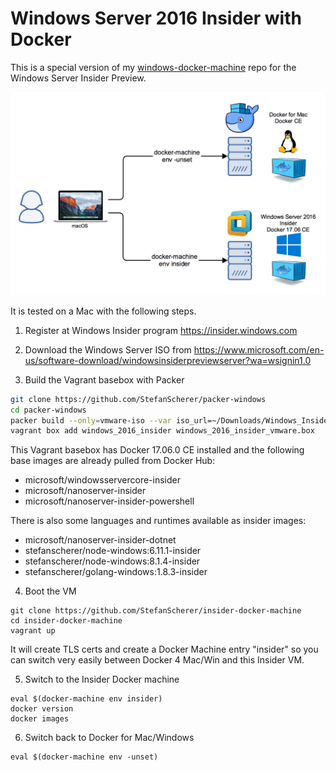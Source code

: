 # Windows Server 2016 Insider with Docker

This is a special version of my [windows-docker-machine](https://github.com/StefanScherer/windows-docker-machine) repo for the Windows Server Insider Preview.

![Docker Machine with Insider](images/insider_docker_machine.png)

It is tested on a Mac with the following steps.

1. Register at Windows Insider program https://insider.windows.com

2. Download the Windows Server ISO from https://www.microsoft.com/en-us/software-download/windowsinsiderpreviewserver?wa=wsignin1.0

3. Build the Vagrant basebox with Packer

```bash
git clone https://github.com/StefanScherer/packer-windows
cd packer-windows
packer build --only=vmware-iso --var iso_url=~/Downloads/Windows_InsiderPreview_Server_2_16237.iso windows_2016_insider.json
vagrant box add windows_2016_insider windows_2016_insider_vmware.box
```

This Vagrant basebox has Docker 17.06.0 CE installed and the following base images are already pulled from Docker Hub:

  * microsoft/windowsservercore-insider
  * microsoft/nanoserver-insider
  * microsoft/nanoserver-insider-powershell

There is also some languages and runtimes available as insider images:

   * microsoft/nanoserver-insider-dotnet
   * stefanscherer/node-windows:6.11.1-insider
   * stefanscherer/node-windows:8.1.4-insider
   * stefanscherer/golang-windows:1.8.3-insider

4. Boot the VM

```
git clone https://github.com/StefanScherer/insider-docker-machine
cd insider-docker-machine
vagrant up
```

It will create TLS certs and create a Docker Machine entry "insider" so you can
switch very easily between Docker 4 Mac/Win and this Insider VM.

5. Switch to the Insider Docker machine

```
eval $(docker-machine env insider)
docker version
docker images
```

6. Switch back to Docker for Mac/Windows

```
eval $(docker-machine env -unset)
```

